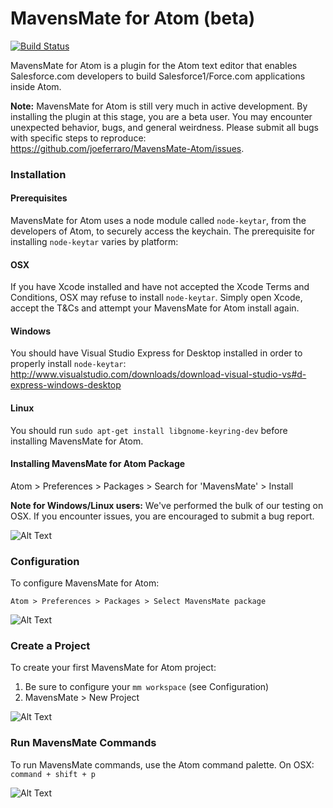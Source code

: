 MavensMate for Atom (beta)
===============

[![Build Status](https://travis-ci.org/joeferraro/MavensMate-Atom.svg?branch=master)](https://travis-ci.org/joeferraro/MavensMate-Atom)

MavensMate for Atom is a plugin for the Atom text editor that enables Salesforce.com developers to build Salesforce1/Force.com applications inside Atom.

**Note:** MavensMate for Atom is still very much in active development. By installing the plugin at this stage, you are a beta user. You may encounter unexpected behavior, bugs, and general weirdness. Please submit all bugs with specific steps to reproduce: https://github.com/joeferraro/MavensMate-Atom/issues.

### Installation

#### Prerequisites

MavensMate for Atom uses a node module called `node-keytar`, from the developers of Atom, to securely access the keychain. The prerequisite for installing `node-keytar` varies by platform:

#### OSX

If you have Xcode installed and have not accepted the Xcode Terms and Conditions, OSX may refuse to install `node-keytar`. Simply open Xcode, accept the T&Cs and attempt your MavensMate for Atom install again.

#### Windows

You should have Visual Studio Express for Desktop installed in order to properly install `node-keytar`: http://www.visualstudio.com/downloads/download-visual-studio-vs#d-express-windows-desktop

#### Linux

You should run `sudo apt-get install libgnome-keyring-dev` before installing MavensMate for Atom.

#### Installing MavensMate for Atom Package

Atom > Preferences > Packages > Search for 'MavensMate' > Install

**Note for Windows/Linux users:** We've performed the bulk of our testing on OSX. If you encounter issues, you are encouraged to submit a bug report.

![Alt Text](http://i.imgur.com/RiBsW0N.gif?1 "Install")

### Configuration

To configure MavensMate for Atom:

`Atom > Preferences > Packages > Select MavensMate package`

![Alt Text](http://i.imgur.com/NmapjKE.gif?1 "Configure")

### Create a Project

To create your first MavensMate for Atom project:

1. Be sure to configure your `mm workspace` (see Configuration)
2. MavensMate > New Project
 
![Alt Text](http://i.imgur.com/SCDknHg.gif?1 "New Project")

### Run MavensMate Commands

To run MavensMate commands, use the Atom command palette. On OSX: `command + shift + p`

![Alt Text](http://i.imgur.com/IuYO4pU.gif?1 "Commands")
